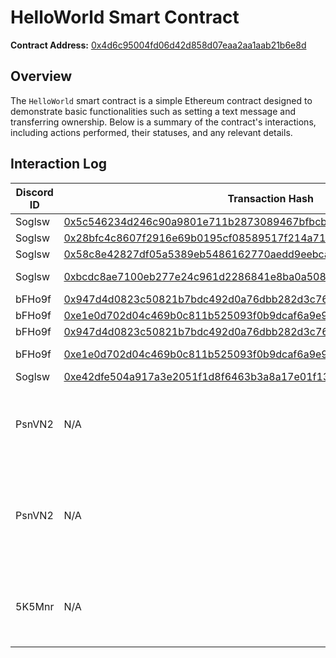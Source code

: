 # HelloWorld Smart Contract

**Contract Address:** [0x4d6c95004fd06d42d858d07eaa2aa1aab21b6e8d](https://etherscan.io/address/0x4d6c95004fd06d42d858d07eaa2aa1aab21b6e8d)

## Overview

The `HelloWorld` smart contract is a simple Ethereum contract designed to demonstrate basic functionalities such as setting a text message and transferring ownership. Below is a summary of the contract's interactions, including actions performed, their statuses, and any relevant details.

## Interaction Log

| Discord ID | Transaction Hash                                                                 | Metamask Public Address                          | Action              | Status   | Reason                                          |
|------------|----------------------------------------------------------------------------------|--------------------------------------------------|---------------------|----------|-------------------------------------------------|
| Soglsw     | [0x5c546234d246c90a9801e711b2873089467bfbcbf0adaea18939d4b1421097ea](https://etherscan.io/tx/0x5c546234d246c90a9801e711b2873089467bfbcbf0adaea18939d4b1421097ea) | 0x07e5bA372165CC7A0FA3eC885004F81Db559a232 | Set Text            | Success  |                                                 |
| Soglsw     | [0x28bfc4c8607f2916e69b0195cf08589517f214a71f317fa31e0e7acabc5ac730](https://etherscan.io/tx/0x28bfc4c8607f2916e69b0195cf08589517f214a71f317fa31e0e7acabc5ac730) | 0x07e5bA372165CC7A0FA3eC885004F81Db559a232 | Set Text            | Success  |                                                 |
| Soglsw     | [0x58c8e42827df05a5389eb5486162770aedd9eebcaf8c95e0724bdeb6c2759ecf](https://etherscan.io/tx/0x58c8e42827df05a5389eb5486162770aedd9eebcaf8c95e0724bdeb6c2759ecf) | 0x07e5bA372165CC7A0FA3eC885004F81Db559a232 | Set Text            | Success  |                                                 |
| Soglsw     | [0xbcdc8ae7100eb277e24c961d2286841e8ba0a508b0d81bb3814dc6a638cb5d3a](https://etherscan.io/tx/0xbcdc8ae7100eb277e24c961d2286841e8ba0a508b0d81bb3814dc6a638cb5d3a) | 0x07e5bA372165CC7A0FA3eC885004F81Db559a232 | Transfer Ownership  | Success  |                                                 |
| bFHo9f     | [0x947d4d0823c50821b7bdc492d0a76dbb282d3c762d6709d69bf781ac2327cb03](https://etherscan.io/tx/0x947d4d0823c50821b7bdc492d0a76dbb282d3c762d6709d69bf781ac2327cb03) | 0xce9c8FE6E24EE5f3737B5a7dcF1EB5d84E072567 | Set Text            | Success  |                                                 |
| bFHo9f     | [0xe1e0d702d04c469b0c811b525093f0b9dcaf6a9e9ce78a63af3c76fead679d95](https://etherscan.io/tx/0xe1e0d702d04c469b0c811b525093f0b9dcaf6a9e9ce78a63af3c76fead679d95) | 0xce9c8FE6E24EE5f3737B5a7dcF1EB5d84E072567 | Set Text            | Success  |                                                 |
| bFHo9f     | [0x947d4d0823c50821b7bdc492d0a76dbb282d3c762d6709d69bf781ac2327cb03](https://etherscan.io/tx/0x947d4d0823c50821b7bdc492d0a76dbb282d3c762d6709d69bf781ac2327cb03) | 0xce9c8FE6E24EE5f3737B5a7dcF1EB5d84E072567 | Set Text            | Success  |                                                 |
| bFHo9f     | [0xe1e0d702d04c469b0c811b525093f0b9dcaf6a9e9ce78a63af3c76fead679d95](https://etherscan.io/tx/0xe1e0d702d04c469b0c811b525093f0b9dcaf6a9e9ce78a63af3c76fead679d95) | 0xce9c8FE6E24EE5f3737B5a7dcF1EB5d84E072567 | Transfer Ownership  | Success  |                                                 |
| Soglsw     | [0xe42dfe504a917a3e2051f1d8f6463b3a8a17e01f13a8f9b4d9008f7583e53152](https://etherscan.io/tx/0xe42dfe504a917a3e2051f1d8f6463b3a8a17e01f13a8f9b4d9008f7583e53152) | 0x07e5bA372165CC7A0FA3eC885004F81Db559a232 | Set Text            | Success  |                                                 |
| PsnVN2     | N/A                                                                              | 0x10B5Ac15fF7836F3d5840Bf1BA9A9B5BFe73F79e | Set Text            | Failure  | Tx Signature: User denied transaction signature |
| PsnVN2     | N/A                                                                              | 0x10B5Ac15fF7836F3d5840Bf1BA9A9B5BFe73F79e | Set Text            | Waiting  | Pending; Gas too high (likely to revert due to caller not being the owner) |
| 5K5Mnr     | N/A                                                                              | 0x534CAD8D9f2dA51b24Dc21cf719de7e3E423Be7f | Set Text           | Failure  | Tx Signature: User denied transaction signature |